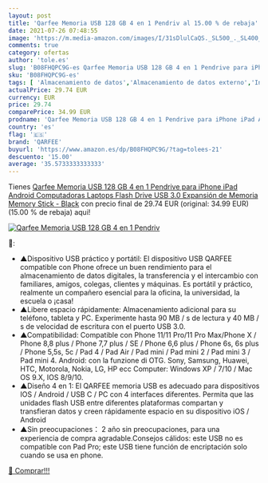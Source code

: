 ```yaml
---
layout: post
title: 'Qarfee Memoria USB 128 GB 4 en 1 Pendriv al 15.00 % de rebaja'
date: 2021-07-26 07:48:55
image: 'https://m.media-amazon.com/images/I/31sDlulCaQS._SL500_._SL400_.jpg'
comments: true
category: ofertas
author: 'tole.es'
slug: 'B08FHQPC9G-es Qarfee Memoria USB 128 GB 4 en 1 Pendrive para iPhone iPad...'
sku: 'B08FHQPC9G-es'
tags: [ 'Almacenamiento de datos','Almacenamiento de datos externo','Informática','Memorias USB','ipad','iphone','qarfee', ]
actualPrice: 29.74 EUR
currency: EUR
price: 29.74
comparePrice: 34.99 EUR
prodname: 'Qarfee Memoria USB 128 GB 4 en 1 Pendrive para iPhone iPad Android Computadoras Laptops Flash Drive USB 3.0 Expansión de Memoria Memory Stick - Black'
country: 'es'
flag: '🇪🇸'
brand: 'QARFEE'
buyurl: 'https://www.amazon.es/dp/B08FHQPC9G/?tag=tolees-21'
descuento: '15.00'
average: '35.5733333333333'
---
```


Tienes [Qarfee Memoria USB 128 GB 4 en 1 Pendrive para iPhone iPad Android Computadoras Laptops Flash Drive USB 3.0 Expansión de Memoria Memory Stick - Black](https://www.amazon.es/dp/B08FHQPC9G/?tag=tolees-21) con precio final de  29.74 EUR (original: 34.99 EUR) (15.00 %  de rebaja) aqui!

[![Qarfee Memoria USB 128 GB 4 en 1 Pendriv](https://m.media-amazon.com/images/I/31sDlulCaQS._SL500_._SL400_.jpg)](https://www.amazon.es/dp/B08FHQPC9G/?tag=tolees-21)

🔎:

- ▲Dispositivo USB práctico y portátil: El dispositivo USB QARFEE compatible con Phone ofrece un buen rendimiento para el almacenamiento de datos digitales, la transferencia y el intercambio con familiares, amigos, colegas, clientes y máquinas. Es portátil y práctico, realmente un compañero esencial para la oficina, la universidad, la escuela o ¡casa!
- ▲Libere espacio rápidamente: Almacenamiento adicional para su teléfono, tableta y PC. Experimente hasta 90 MB / s de lectura y 40 MB / s de velocidad de escritura con el puerto USB 3.0.
- ▲Compatibilidad: Compatible con Phone 11/11 Pro/11 Pro Max/Phone X / Phone 8,8 plus / Phone 7,7 plus / SE / Phone 6,6 plus / Phone 6s, 6s plus / Phone 5,5s, 5c / Pad 4 / Pad Air / Pad mini / Pad mini 2 / Pad mini 3 / Pad mini 4. Android: con la funzione di OTG. Sony, Samsung, Huawei, HTC, Motorola, Nokia, LG, HP ecc Computer: Windows XP / 7/10 / Mac OS 9.X, IOS 8/9/10.
- ▲Diseño 4 en 1: El QARFEE memoria USB es adecuado para dispositivos IOS / Android / USB C / PC con 4 interfaces diferentes. Permita que las unidades flash USB entre diferentes plataformas compartan y transfieran datos y creen rápidamente espacio en su dispositivo iOS / Android
- ▲Sin preocupaciones： 2 año sin preocupaciones, para una experiencia de compra agradable.Consejos cálidos: este USB no es compatible con Pad Pro; este USB tiene función de encriptación solo cuando se usa en phone.

[🛒 Comprar!!!](https://www.amazon.es/dp/B08FHQPC9G/?tag=tolees-21)
